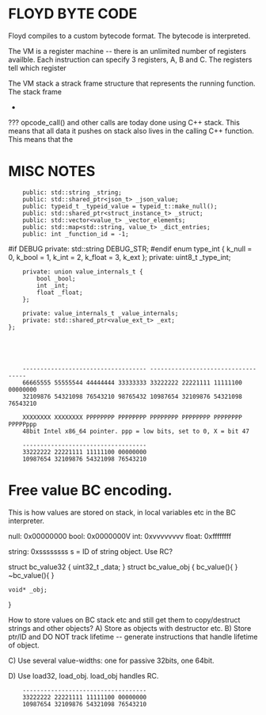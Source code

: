 # FLOYD BYTE CODE

Floyd compiles to a custom bytecode format. The bytecode is interpreted.

The VM is a register machine -- there is an unlimited number of registers availble. Each instruction can specify 3 registers, A, B and C. The registers tell which register


The VM stack a strack frame structure that represents the running function. The stack frame 



- 


??? opcode_call() and other calls are today done using C++ stack. This means that all data it pushes on stack also lives in the calling C++ function. This means that the







# MISC NOTES




		public: std::string _string;
		public: std::shared_ptr<json_t> _json_value;
		public: typeid_t _typeid_value = typeid_t::make_null();
		public: std::shared_ptr<struct_instance_t> _struct;
		public: std::vector<value_t> _vector_elements;
		public: std::map<std::string, value_t> _dict_entries;
		public: int _function_id = -1;


#if DEBUG
		private: std::string DEBUG_STR;
#endif
		enum type_int {
			k_null = 0,
			k_bool = 1,
			k_int = 2,
			k_float = 3,
			k_ext
		};
		private: uint8_t _type_int;

		private: union value_internals_t {
			bool _bool;
			int _int;
			float _float;
		};

		private: value_internals_t _value_internals;
		private: std::shared_ptr<value_ext_t> _ext;
	};





		----------------------------------- -----------------------------------
		66665555 55555544 44444444 33333333 33222222 22221111 11111100 00000000
		32109876 54321098 76543210 98765432 10987654 32109876 54321098 76543210

		XXXXXXXX XXXXXXXX PPPPPPPP PPPPPPPP PPPPPPPP PPPPPPPP PPPPPPPP PPPPPppp
		48bit Intel x86_64 pointer. ppp = low bits, set to 0, X = bit 47

		-----------------------------------
		33222222 22221111 11111100 00000000
		10987654 32109876 54321098 76543210



# Free value BC encoding.
This is how values are stored on stack, in local variables etc in the BC interpreter.


null: 0x00000000
bool: 0x0000000V
int: 0xvvvvvvvv
float: 0xffffffff

string: 0xssssssss
	s = ID of string object. Use RC?


struct bc_value32 {
	uint32_t _data;
}
struct bc_value_obj {
	bc_value(){
	}
	~bc_value(){
	}

	void* _obj;
}



How to store values on BC stack etc and still get them to copy/destruct strings and other objects?
A) Store as objects with destructor etc.
B) Store ptr/ID and DO NOT track lifetime -- generate instructions that handle lifetime of object.

C) Use several value-widths: one for passive 32bits, one 64bit.

D) Use load32, load_obj. load_obj handles RC.

		-----------------------------------
		33222222 22221111 11111100 00000000
		10987654 32109876 54321098 76543210







